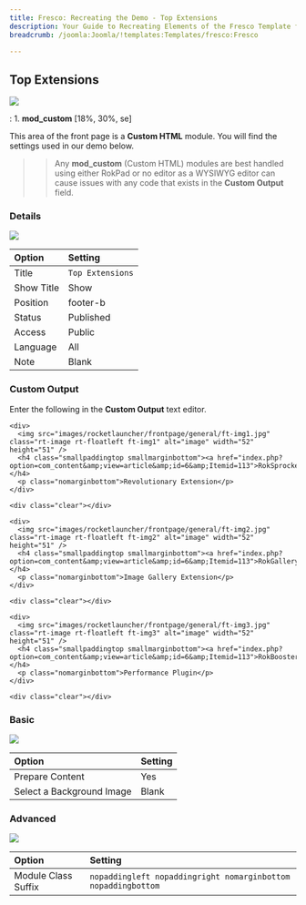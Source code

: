 ```yaml
---
title: Fresco: Recreating the Demo - Top Extensions
description: Your Guide to Recreating Elements of the Fresco Template for Joomla
breadcrumb: /joomla:Joomla/!templates:Templates/fresco:Fresco

---
```


Top Extensions
----
![][demo]

:   1. **mod_custom** [18%, 30%, se]

This area of the front page is a **Custom HTML** module. You will find the settings used in our demo below.

>> Any **mod_custom** (Custom HTML) modules are best handled using either RokPad or no editor as a WYSIWYG editor can cause issues with any code that exists in the **Custom Output** field.

### Details
![][demo2]

| Option     | Setting          |  
| :--------- | :--------------- |  
| Title      | `Top Extensions` |  
| Show Title | Show             |  
| Position   | footer-b         |  
| Status     | Published        |  
| Access     | Public           |  
| Language   | All              |  
| Note       | Blank            |  

### Custom Output
Enter the following in the **Custom Output** text editor.

~~~
<div>
  <img src="images/rocketlauncher/frontpage/general/ft-img1.jpg" class="rt-image rt-floatleft ft-img1" alt="image" width="52" height="51" />
  <h4 class="smallpaddingtop smallmarginbottom"><a href="index.php?option=com_content&amp;view=article&amp;id=6&amp;Itemid=113">RokSprocket</a></h4>
  <p class="nomarginbottom">Revolutionary Extension</p>
</div>

<div class="clear"></div>

<div>
  <img src="images/rocketlauncher/frontpage/general/ft-img2.jpg" class="rt-image rt-floatleft ft-img2" alt="image" width="52" height="51" />
  <h4 class="smallpaddingtop smallmarginbottom"><a href="index.php?option=com_content&amp;view=article&amp;id=6&amp;Itemid=113">RokGallery</a></h4>
  <p class="nomarginbottom">Image Gallery Extension</p>
</div>

<div class="clear"></div>

<div>
  <img src="images/rocketlauncher/frontpage/general/ft-img3.jpg" class="rt-image rt-floatleft ft-img3" alt="image" width="52" height="51" />
  <h4 class="smallpaddingtop smallmarginbottom"><a href="index.php?option=com_content&amp;view=article&amp;id=6&amp;Itemid=113">RokBooster</a></h4>
  <p class="nomarginbottom">Performance Plugin</p>
</div>

<div class="clear"></div>
~~~

### Basic
![][demo3]

| Option                    | Setting |  
| :------------------------ | :------ |  
| Prepare Content           | Yes     |  
| Select a Background Image | Blank   |

### Advanced
![][demo4]

| Option              | Setting                                                       |  
| :------------------ | :------------------------------------------------------------ |  
| Module Class Suffix | `nopaddingleft nopaddingright nomarginbottom nopaddingbottom` |  

[demo]: assets/demo_12.jpeg
[demo2]: assets/topext_1.jpeg
[demo3]: assets/topext_2.jpeg
[demo4]: assets/topext_3.jpeg